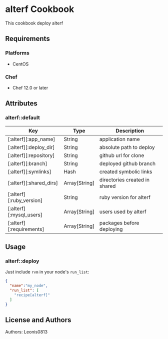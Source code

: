 # alterf Cookbook

This cookbook deploy alterf

## Requirements

### Platforms

- CentOS

### Chef

- Chef 12.0 or later

## Attributes

### alterf::default

|Key                       |Type         |Description                  |
|--------------------------|-------------|-----------------------------|
|[:alterf][:app_name]      |String       |application name             |
|[:alterf][:deploy_dir]    |String       |absolute path to deploy      |
|[:alterf][:repository]    |String       |github url for clone         |
|[:alterf][:branch]        |String       |deployed github branch       |
|[:alterf][:symlinks]      |Hash         |created symbolic links       |
|[:alterf][:shared_dirs]   |Array[String]|directories created in shared|
|[:alterf][:ruby_version]  |String       |ruby version for alterf      |
|[:alterf][:mysql_users]   |Array[String]|users used by alterf         |
|[:alterf][:requirements]  |Array[String]|packages before deploying    |

## Usage

### alterf::deploy

Just include `rvm` in your node's `run_list`:

```json
{
  "name":"my_node",
  "run_list": [
    "recipe[alterf]"
  ]
}
```

## License and Authors

Authors: Leonis0813
